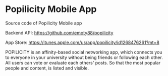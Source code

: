 # Popilicity Mobile App

Source code of Popilicity Mobile app

Backend API: https://github.com/emoty88/popilicity

App Store: https://itunes.apple.com/us/app/popilicity/id1268476261?mt=8

POPILICITY is an affinity-based social networking app, which connects you to everyone in your university without being friends or following each other. All users can vote or evaluate each others' posts. So that the most popular people and content, is listed and visible.
